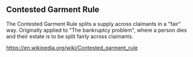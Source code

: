 ## Contested Garment Rule

The Contested Garment Rule splits a supply across claimants in a "fair" way. Originally applied to "The bankruptcy problem", where a person dies and their estate is to be split fairly across claimants.

https://en.wikipedia.org/wiki/Contested_garment_rule
